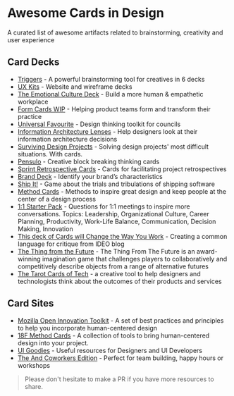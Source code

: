 # Awesome Cards in Design
A curated list of awesome artifacts related to brainstorming, creativity and user experience

## Card Decks
- [Triggers](http://trytriggers.com) - A powerful brainstorming tool for creatives in 6 decks
- [UX Kits](https://uxkits.com/collections/products) - Website and wireframe decks
- [The Emotional Culture Deck](https://theemotionalculturedeck.com/) - Build a more human & empathetic workplace
- [Form Cards WIP](https://form.cards) - Helping product teams form and transform their practice
- [Universal Favourite](https://universalfavourite.com.au/projects/design-thinking-toolkit-for-councils/) - Design thinking toolkit for councils
- [Information Architecture Lenses](https://www.thegamecrafter.com/games/information-architecture-lenses) -  Help designers look at their information architecture decisions
- [Surviving Design Projects](https://www.thegamecrafter.com/games/surviving-design-projects-v2) - Solving design projects' most difficult situations. With cards.
- [Pensulo](https://www.makeplayingcards.com/sell/servicedesign) - Creative block breaking thinking cards
- [Sprint Retrospective Cards](http://www.edgarallan.com/shop/sprint-retrospective-cards) - Cards for facilitating project retrospectives
- [Brand Deck](https://branding.cards/) - Identify your brand’s characteristics
- [Ship It!](https://postlight.com/about/news/ship-it-the-game-of-product-management) - Game about the trials and tribulations of shipping software
- [Method Cards](https://stoutbooks.com/products/ideo-method-cards-51-ways-to-inspire-design-61457) - Methods to inspire great design and keep people at the center of a design process
- [1:1 Starter Pack](https://shop.beplucky.com/products/the-plucky-1-1-starter-pack) - Questions for 1:1 meetings to inspire more conversations. Topics: Leadership, Organizational Culture, Career Planning, Productivity, Work-Life Balance, Communication, Decision Making, Innovation
- [This deck of Cards will Change the Way You Work](https://www.ideo.com/blog/this-deck-of-cards-will-change-the-way-you-work) - Creating a common language for critique from IDEO blog
- [The Thing from the Future](http://situationlab.org/project/the-thing-from-the-future/) - The Thing From The Future is an award-winning imagination game that challenges players to collaboratively and competitively describe objects from a range of alternative futures
- [The Tarot Cards of Tech](https://www.artefactgroup.com/case-studies/the-tarot-cards-of-tech/) - a creative tool to help designers and technologists think about the outcomes of their products and services

## Card Sites
- [Mozilla Open Innovation Toolkit](https://toolkit.mozilla.org/) - A set of best practices and principles to help you incorporate human-centered design
- [18F Method Cards](https://methods.18f.gov/) - A collection of tools to bring human-centered design into your project.
- [UI Goodies](http://uigoodies.com/) - Useful resources for Designers and UI Developers
- [The And Coworkers Edition](https://shop.theskindeep.com/products/the-and-coworkers-edition) - Perfect for team building, happy hours or workshops

> Please don't hesitate to make a PR if you have more resources to share.
